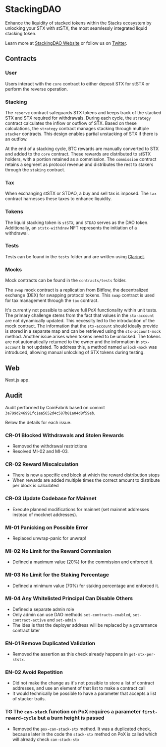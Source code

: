 
# StackingDAO

Enhance the liquidity of stacked tokens within the Stacks ecosystem by unlocking your STX with stSTX, the most seamlessly integrated liquid stacking token.

Learn more at [StackingDAO Website](https://stackingdao.com/) or follow us on [Twitter](https://twitter.com/stackingdao).

## Contracts

### User
Users interact with the `core` contract to either deposit STX for stSTX or perform the reverse operation.

### Stacking
The `reserve` contract safeguards STX tokens and keeps track of the stacked STX and STX required for withdrawals. During each cycle, the `strategy` contract calculates the inflow or outflow of STX. Based on these calculations, the `strategy` contract manages stacking through multiple `stacker` contracts. This design enables partial unstacking of STX if there is an outflow.

At the end of a stacking cycle, BTC rewards are manually converted to STX and added to the `core` contract. These rewards are distributed to stSTX holders, with a portion retained as a commission. The `commission` contract retains a segment as protocol revenue and distributes the rest to stakers through the `staking` contract.

### Tax
When exchanging stSTX or STDAO, a buy and sell tax is imposed. The `tax` contract harnesses these taxes to enhance liquidity.

### Tokens
The liquid stacking token is `stSTX`, and `STDAO` serves as the DAO token. Additionally, an `ststx-withdraw` NFT represents the initiation of a withdrawal.

### Tests
Tests can be found in the `tests` folder and are written using [Clarinet](https://github.com/hirosystems/clarinet).

### Mocks
Mock contracts can be found in the `contracts/tests` folder. 

The `swap` mock contract is a replication from Bitflow, the decentralized exchange (DEX) for swapping protocol tokens. This `swap` contract is used for tax management through the `tax` contract.

It's currently not possible to achieve full PoX functionality within unit tests. The primary challenge stems from the fact that values in the `stx-account` are not dynamically updated. This necessity led to the introduction of the mock contract. The information that the `stx-account` should ideally provide is stored in a separate map and can be retrieved using the `stx-account-mock` method.  Another issue arises when tokens need to be unlocked. The tokens are not automatically returned to the owner and the information in `stx-account` is not updated. To address this, a method named `unlock-mock` was introduced, allowing manual unlocking of STX tokens during testing.

## Web

Next.js app.

## Audit

Audit performed by CoinFabrik based on commit `3a799d246991fc1ea5652d4c587b81a04d8f59eb`.

Below the details for each issue.

### CR-01 Blocked Withdrawals and Stolen Rewards
- Removed the withdrawal restrictions
- Resolved MI-02 and MI-03.

### CR-02 Reward Miscalculation
- There is now a specific end block at which the reward distribution stops 
- When rewards are added multiple times the correct amount to distribute per block is calculated

### CR-03 Update Codebase for Mainnet
- Execute planned modifications for mainnet (set mainnet addresses instead of mocknet addresses).

### MI-01 Panicking on Possible Error
- Replaced unwrap-panic for unwrap!

### MI-02 No Limit for the Reward Commission
- Defined a maximum value (20%) for the commission and enforced it.

### MI-03 No Limit for the Staking Percentage
- Defined a minimum value (70%) for staking percentage and enforced it.

### MI-04 Any Whitelisted Principal Can Disable Others
- Defined a separate admin role
- Only admin can use DAO methods `set-contracts-enabled`, `set-contract-active` and `set-admin`
- The idea is that the deployer address will be replaced by a governance contract later

### EN-01 Remove Duplicated Validation
- Removed the assertion as this check already happens in `get-stx-per-ststx`.

### EN-02 Avoid Repetition
- Did not make the change as it's not possible to store a list of contract addresses, and use an element of that list to make a contract call
- It would technically be possible to have a parameter that accepts a list of stacker traits. 

### TG The `can-stack` function on PoX requires a parameter `first-reward-cycle` but a burn height is passed
- Removed the `pox-can-stack-stx` method. It was a duplicated check, because later in the code the `stack-stx` method on PoX is called which will already check `can-stack-stx`
